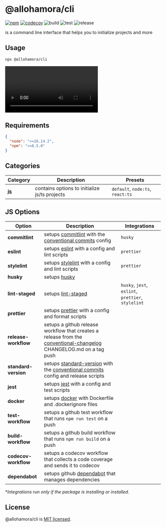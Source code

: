# @allohamora/cli

[![npm](https://img.shields.io/npm/v/@allohamora/cli)](https://www.npmjs.com/package/@allohamora/cli)
[![codecov](https://codecov.io/gh/allohamora/cli/branch/master/graph/badge.svg?token=XVDXR2RWTI)](https://codecov.io/gh/allohamora/cli)
![build](https://github.com/allohamora/cli/actions/workflows/build.yml/badge.svg)
![test](https://github.com/allohamora/cli/actions/workflows/test.yml/badge.svg)
![release](https://github.com/allohamora/cli/actions/workflows/release.yml/badge.svg)

is a command line interface that helps you to initialize projects and more

## Usage

```bash
npx @allohamora/cli
```

<video src="https://github.com/allohamora/cli/assets/54174661/86239f05-d0e6-426c-b20f-490feded41e2"></video>

## Requirements

```json
{
  "node": ">=16.14.2",
  "npm": ">=8.5.0"
}
```

## Categories

| Category              | Description                                   | Presets                          |
| --------------------- | --------------------------------------------- | -------------------------------- |
| [**js**](#js-options) | contains options to initialize js/ts projects | `default`, `node:ts`, `react:ts` |

## JS Options

| Option               | Description                                                                                                                                                                                      | Integrations                                       |
| -------------------- | ------------------------------------------------------------------------------------------------------------------------------------------------------------------------------------------------ | -------------------------------------------------- |
| **commitlint**       | setups [commitlint](https://github.com/conventional-changelog/commitlint) with the [conventional commits](https://www.conventionalcommits.org/en/v1.0.0/) config                                 | `husky`                                            |
| **eslint**           | setups [eslint](https://github.com/eslint/eslint) with a config and lint scripts                                                                                                                 | `prettier`                                         |
| **stylelint**        | setups [stylelint](https://github.com/stylelint/stylelint) with a config and lint scripts                                                                                                        | `prettier`                                         |
| **husky**            | setups [husky](https://github.com/typicode/husky)                                                                                                                                                |                                                    |
| **lint-staged**      | setups [lint-staged](https://github.com/okonet/lint-staged)                                                                                                                                      | `husky`, `jest`, `eslint`, `prettier`, `stylelint` |
| **prettier**         | setups [prettier](https://github.com/prettier/prettier) with a config and format scripts                                                                                                         |                                                    |
| **release-workflow** | setups a github release workflow that creates a release from the [conventional-changelog](https://github.com/conventional-changelog/conventional-changelog) CHANGELOG.md on a tag push           |                                                    |
| **standard-version** | setups [standard-version](https://github.com/conventional-changelog/standard-version) with the [conventional commits](https://www.conventionalcommits.org/en/v1.0.0/) config and release scripts |                                                    |
| **jest**             | setups [jest](https://github.com/facebook/jest) with a config and test scripts                                                                                                                   |                                                    |
| **docker**           | setups [docker](https://github.com/docker) with Dockerfile and .dockerignore files                                                                                                               |                                                    |
| **test-workflow**    | setups a github test workflow that runs `npm run test` on a push                                                                                                                                 |                                                    |
| **build-workflow**   | setups a github build workflow that runs `npm run build` on a push                                                                                                                               |                                                    |
| **codecov-workflow** | setups a codecov workflow that collects a code coverage and sends it to codecov                                                                                                                  |                                                    |
| **dependabot**       | setups github [dependabot](https://github.com/dependabot) that manages dependencies                                                                                                              |                                                    |

\*_Integrations run only if the package is installing or installed._

## License

@allohamora/cli is [MIT licensed](/LICENSE).
